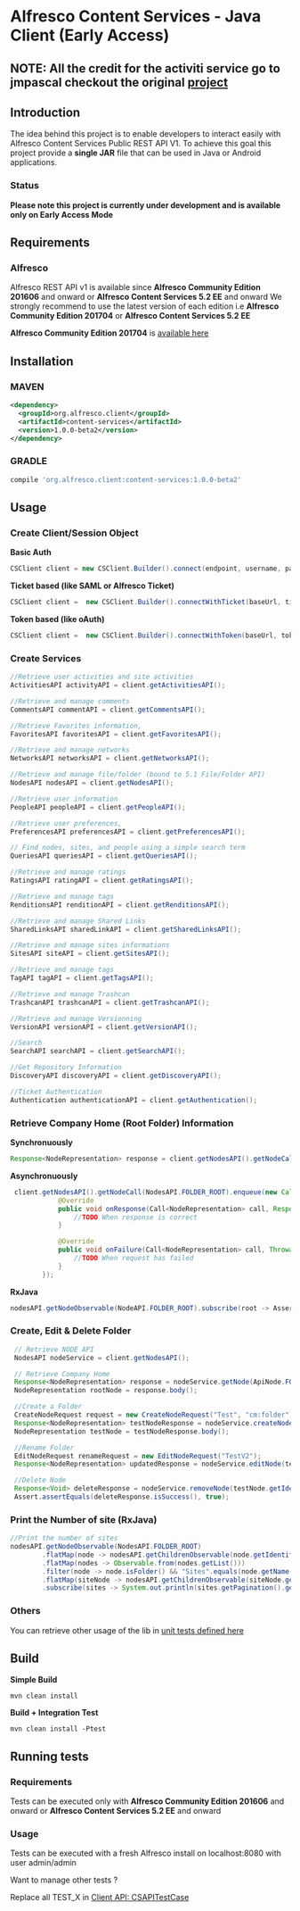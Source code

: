 # Alfresco Content Services - Java Client (Early Access)

## NOTE: All the credit for the activiti service go to jmpascal checkout the original [project](https://github.com/Alfresco/alfresco-client-sdk/tree/DBP)

## Introduction
The idea behind this project is to enable developers to interact easily with Alfresco Content Services Public REST API V1.
To achieve this goal this project provide a **single JAR** file that can be used in Java or Android applications.

### Status
**Please note this project is currently under development and is available only on Early Access Mode**

## Requirements

### Alfresco
Alfresco REST API v1 is available since **Alfresco Community Edition 201606** and onward or **Alfresco Content Services 5.2 EE** and onward 
We strongly recommend to use the latest version of each edition i.e **Alfresco Community Edition 201704** or **Alfresco Content Services 5.2 EE**

**Alfresco Community Edition 201704** is [available here](https://community.alfresco.com/docs/DOC-6829-draft-alfresco-community-edition-201704-ga-release-draft)

## Installation

### MAVEN

```xml
<dependency>
  <groupId>org.alfresco.client</groupId>
  <artifactId>content-services</artifactId>
  <version>1.0.0-beta2</version>
</dependency>
```

### GRADLE
```gradle
compile 'org.alfresco.client:content-services:1.0.0-beta2'
```

## Usage


### Create Client/Session Object

**Basic Auth**
```java
CSClient client = new CSClient.Builder().connect(endpoint, username, password).build();
```

**Ticket based (like SAML or Alfresco Ticket)**
```java
CSClient client =  new CSClient.Builder().connectWithTicket(baseUrl, ticketValue).build();
```

**Token based (like oAuth)**
```java
CSClient client =  new CSClient.Builder().connectWithToken(baseUrl, tokenValue).build();
```


### Create Services
```java
//Retrieve user activities and site activities
ActivitiesAPI activityAPI = client.getActivitiesAPI();

//Retrieve and manage comments
CommentsAPI commentAPI = client.getCommentsAPI();

//Retrieve Favorites information, 
FavoritesAPI favoritesAPI = client.getFavoritesAPI();

//Retrieve and manage networks
NetworksAPI networksAPI = client.getNetworksAPI();

//Retrieve and manage file/folder (bound to 5.1 File/Folder API)
NodesAPI nodesAPI = client.getNodesAPI();

//Retrieve user information
PeopleAPI peopleAPI = client.getPeopleAPI();

//Retrieve user preferences,
PreferencesAPI preferencesAPI = client.getPreferencesAPI();

// Find nodes, sites, and people using a simple search term
QueriesAPI queriesAPI = client.getQueriesAPI();

//Retrieve and manage ratings
RatingsAPI ratingAPI = client.getRatingsAPI();

//Retrieve and manage tags 
RenditionsAPI renditionAPI = client.getRenditionsAPI();

//Retrieve and manage Shared Links 
SharedLinksAPI sharedLinkAPI = client.getSharedLinksAPI();

//Retrieve and manage sites informations
SitesAPI siteAPI = client.getSitesAPI();

//Retrieve and manage tags 
TagAPI tagAPI = client.getTagsAPI();

//Retrieve and manage Trashcan 
TrashcanAPI trashcanAPI = client.getTrashcanAPI();

//Retrieve and manage Versionning
VersionAPI versionAPI = client.getVersionAPI();

//Search
SearchAPI searchAPI = client.getSearchAPI();

//Get Repository Information
DiscoveryAPI discoveryAPI = client.getDiscoveryAPI();

//Ticket Authentication
Authentication authenticationAPI = client.getAuthentication();

```

### Retrieve Company Home (Root Folder) Information

**Synchronuously**
```java
Response<NodeRepresentation> response = client.getNodesAPI().getNodeCall(NodeAPI.FOLDER_ROOT).execute();
```

**Asynchronuously**
```java
 client.getNodesAPI().getNodeCall(NodesAPI.FOLDER_ROOT).enqueue(new Callback<NodeRepresentation>() {
            @Override
            public void onResponse(Call<NodeRepresentation> call, Response<NodeRepresentation> response)
                //TODO When response is correct
            }

            @Override
            public void onFailure(Call<NodeRepresentation> call, Throwable t)
                //TODO When request has failed
            }
        });
```

**RxJava**
```java
nodesAPI.getNodeObservable(NodeAPI.FOLDER_ROOT).subscribe(root -> Assert.assertEquals(root.getName(), "Company Home"));
```

### Create, Edit & Delete Folder
```java
 // Retrieve NODE API
 NodesAPI nodeService = client.getNodesAPI();

 // Retrieve Company Home
 Response<NodeRepresentation> response = nodeService.getNode(ApiNode.FOLDER_ROOT).execute();
 NodeRepresentation rootNode = response.body();

 //Create a Folder
 CreateNodeRequest request = new CreateNodeRequest("Test", "cm:folder");
 Response<NodeRepresentation> testNodeResponse = nodeService.createNode(rootNode.getId(), request).execute();
 NodeRepresentation testNode = testNodeResponse.body();

 //Rename Folder
 EditNodeRequest renameRequest = new EditNodeRequest("TestV2");
 Response<NodeRepresentation> updatedResponse = nodeService.editNode(testNode.getIdentifier(), renameRequest).execute();

 //Delete Node
 Response<Void> deleteResponse = nodeService.removeNode(testNode.getIdentifier()).execute();
 Assert.assertEquals(deleteResponse.isSuccess(), true);

```

### Print the Number of site (RxJava)
```java
//Print the number of sites
nodesAPI.getNodeObservable(NodesAPI.FOLDER_ROOT)
        .flatMap(node -> nodesAPI.getChildrenObservable(node.getIdentifier()))
        .flatMap(nodes -> Observable.from(nodes.getList()))
        .filter(node -> node.isFolder() && "Sites".equals(node.getName()))
        .flatMap(siteNode -> nodesAPI.getChildrenObservable(siteNode.getIdentifier()))
        .subscribe(sites -> System.out.println(sites.getPagination().getTotalItems()));
```

### Others

You can retrieve other usage of the lib in [unit tests defined here](src/test/java/com/alfresco/client/services/content)


## Build

**Simple Build**
    
    mvn clean install

**Build + Integration Test**
    
    mvn clean install -Ptest


## Running tests

### Requirements

Tests can be executed only with **Alfresco Community Edition 201606** and onward or **Alfresco Content Services 5.2 EE** and onward 

### Usage 

Tests can be executed with a fresh Alfresco install on localhost:8080 with user admin/admin

Want to manage other tests ?

Replace all TEST_X in [Client API: CSAPITestCase](src/test/java/com/alfresco/client/services/content/CSAPITestCase.java)
